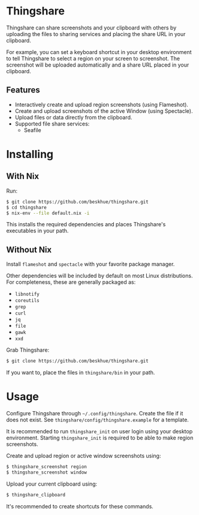 # Thingshare
Thingshare can share screenshots and your clipboard with others by uploading the
files to sharing services and placing the share URL in your clipboard.

For example, you can set a keyboard shortcut in your desktop environment to tell
Thingshare to select a region on your screen to screenshot. The screenshot will
be uploaded automatically and a share URL placed in your clipboard.

## Features
- Interactively create and upload region screenshots (using Flameshot).
- Create and upload screenshots of the active Window (using Spectacle).
- Upload files or data directly from the clipboard.
- Supported file share services:
    - Seafile

# Installing
## With Nix
Run:

```bash
$ git clone https://github.com/beskhue/thingshare.git
$ cd thingshare
$ nix-env --file default.nix -i
```
This installs the required dependencies and places Thingshare's executables in
your path.

## Without Nix

Install `flameshot` and `spectacle` with your favorite package manager.

Other dependencies will be included by default on most Linux distributions.
For completeness, these are generally packaged as:

- `libnotify`
- `coreutils`
- `grep`
- `curl`
- `jq`
- `file`
- `gawk`
- `xxd`

Grab Thingshare:

```bash
$ git clone https://github.com/beskhue/thingshare.git
```

If you want to, place the files in `thingshare/bin` in your path.

# Usage
Configure Thingshare through `~/.config/thingshare`.
Create the file if it does not exist.
See `thingshare/config/thingshare.example` for a template.

It is recommended to run `thingshare_init` on user login using your desktop
environment.
Starting `thingshare_init` is required to be able to make region screenshots.

Create and upload region or active window screenshots using:

```bash
$ thingshare_screenshot region
$ thingshare_screenshot window
```

Upload your current clipboard using:

```bash
$ thingshare_clipboard
```

It's recommended to create shortcuts for these commands.
